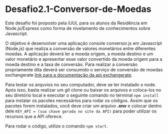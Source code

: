 # Desafio2.1-Conversor-de-Moedas

Este desafio foi proposto pela iUUL para os alunos da Residência em Node.js/Express como forma de nivelamento de conhecimentos sobre Javascript.

O objetivo é desenvolver uma aplicação console conversor.js em Javascript (Node.js) que realiza a
conversão de valores monetários entre diferentes moedas. A aplicação deverá ler a moeda origem,
a moeda destino e um valor monetário e apresentar esse valor convertido da moeda origem para
a moeda destino e a taxa de conversão. Para realizar a conversão propriamente dita deverá ser
consumido o serviço de conversão de moedas exchangerate [link para a documentação da api exchangerate](https://www.exchangerate-api.com/docs/overview).

Para testar os arquvios no seu computador, deve se ter instalado o node. Após isso, basta realizar um git clone ou baixar os arquivos e coloca-los no seu diretório local e executar o seguinte comando no terminal ``` npm install ``` para instalar os pacotes necessários para rodar os códigos. Assim que os pacotes forem instalados, você deve criar um arquivo **.env** e colocar dentro dele ```KEY_API = (sua chave gerada no site da API)``` para poder utilizar os recursos que a API oferece.

Para rodar o código, utilize o comando ``` npm start ```.


